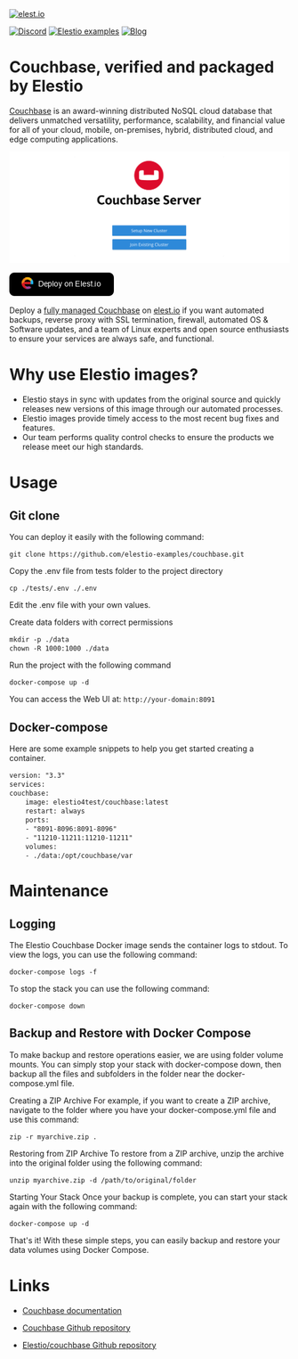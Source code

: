 <a href="https://elest.io">
  <img src="https://elest.io/images/elestio.svg" alt="elest.io" width="150" height="75">
</a>

[![Discord](https://img.shields.io/static/v1.svg?logo=discord&color=f78A38&labelColor=083468&logoColor=ffffff&style=for-the-badge&label=Discord&message=community)](https://discord.gg/4T4JGaMYrD "Get instant assistance and engage in live discussions with both the community and team through our chat feature.")
[![Elestio examples](https://img.shields.io/static/v1.svg?logo=github&color=f78A38&labelColor=083468&logoColor=ffffff&style=for-the-badge&label=github&message=open%20source)](https://github.com/elestio-examples "Access the source code for all our repositories by viewing them.")
[![Blog](https://img.shields.io/static/v1.svg?color=f78A38&labelColor=083468&logoColor=ffffff&style=for-the-badge&label=elest.io&message=Blog)](https://blog.elest.io "Latest news about elestio, open source software, and DevOps techniques.")

# Couchbase, verified and packaged by Elestio

[Couchbase](https://www.couchbase.com/) is an award-winning distributed NoSQL cloud database that delivers unmatched versatility, performance, scalability, and financial value for all of your cloud, mobile, on-premises, hybrid, distributed cloud, and edge computing applications.

<img src="https://raw.githubusercontent.com/elestio-examples/couchbase/main/couchbase.png" alt="couchbase" width="800">

[![deploy](https://github.com/elestio-examples/couchbase/raw/main/deploy-on-elestio.png)](https://dash.elest.io/deploy?source=cicd&social=dockerCompose&url=https://github.com/elestio-examples/couchbase)

Deploy a <a target="_blank" href="https://elest.io/open-source/couchbase">fully managed Couchbase</a> on <a target="_blank" href="https://elest.io/">elest.io</a> if you want automated backups, reverse proxy with SSL termination, firewall, automated OS & Software updates, and a team of Linux experts and open source enthusiasts to ensure your services are always safe, and functional.

# Why use Elestio images?

- Elestio stays in sync with updates from the original source and quickly releases new versions of this image through our automated processes.
- Elestio images provide timely access to the most recent bug fixes and features.
- Our team performs quality control checks to ensure the products we release meet our high standards.

# Usage

## Git clone

You can deploy it easily with the following command:

    git clone https://github.com/elestio-examples/couchbase.git

Copy the .env file from tests folder to the project directory

    cp ./tests/.env ./.env

Edit the .env file with your own values.

Create data folders with correct permissions

    mkdir -p ./data
    chown -R 1000:1000 ./data

Run the project with the following command

    docker-compose up -d

You can access the Web UI at: `http://your-domain:8091`

## Docker-compose

Here are some example snippets to help you get started creating a container.

    version: "3.3"
    services:
    couchbase:
        image: elestio4test/couchbase:latest
        restart: always
        ports:
        - "8091-8096:8091-8096"
        - "11210-11211:11210-11211"
        volumes:
        - ./data:/opt/couchbase/var

# Maintenance

## Logging

The Elestio Couchbase Docker image sends the container logs to stdout. To view the logs, you can use the following command:

    docker-compose logs -f

To stop the stack you can use the following command:

    docker-compose down

## Backup and Restore with Docker Compose

To make backup and restore operations easier, we are using folder volume mounts. You can simply stop your stack with docker-compose down, then backup all the files and subfolders in the folder near the docker-compose.yml file.

Creating a ZIP Archive
For example, if you want to create a ZIP archive, navigate to the folder where you have your docker-compose.yml file and use this command:

    zip -r myarchive.zip .

Restoring from ZIP Archive
To restore from a ZIP archive, unzip the archive into the original folder using the following command:

    unzip myarchive.zip -d /path/to/original/folder

Starting Your Stack
Once your backup is complete, you can start your stack again with the following command:

    docker-compose up -d

That's it! With these simple steps, you can easily backup and restore your data volumes using Docker Compose.

# Links

- <a target="_blank" href="https://docs.couchbase.com/home/index.html">Couchbase documentation</a>

- <a target="_blank" href="https://github.com/couchbase/docker">Couchbase Github repository</a>

- <a target="_blank" href="https://github.com/elestio-examples/couchbase">Elestio/couchbase Github repository</a>
